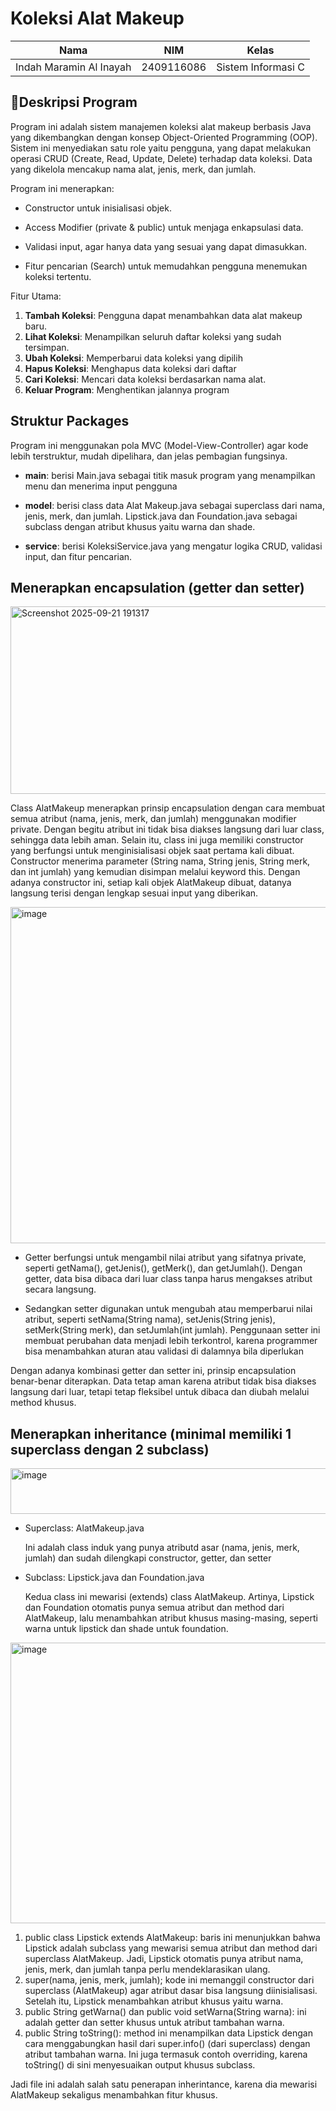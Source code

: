 # Koleksi Alat Makeup

| Nama                      | NIM           | Kelas             |
|---------------------------|---------------|-------------------|
| Indah Maramin Al Inayah   | 2409116086    | Sistem Informasi C |

## 📄Deskripsi Program

Program ini adalah sistem manajemen koleksi alat makeup berbasis Java yang dikembangkan dengan konsep Object-Oriented Programming (OOP). Sistem ini menyediakan satu role yaitu pengguna, yang dapat melakukan operasi CRUD (Create, Read, Update, Delete) terhadap data koleksi. Data yang dikelola mencakup nama alat, jenis, merk, dan jumlah.

Program ini menerapkan:

* Constructor untuk inisialisasi objek.

* Access Modifier (private & public) untuk menjaga enkapsulasi data.

* Validasi input, agar hanya data yang sesuai yang dapat dimasukkan.

* Fitur pencarian (Search) untuk memudahkan pengguna menemukan koleksi tertentu.

Fitur Utama:


1. **Tambah Koleksi**: Pengguna dapat menambahkan data alat makeup baru.
2. **Lihat Koleksi**: Menampilkan seluruh daftar koleksi yang sudah tersimpan.
3. **Ubah Koleksi**: Memperbarui data koleksi yang dipilih
4. **Hapus Koleksi**: Menghapus data koleksi dari daftar
5. **Cari Koleksi**: Mencari data koleksi berdasarkan nama alat.
6. **Keluar Program**: Menghentikan jalannya program

## Struktur Packages 

Program ini menggunakan pola MVC (Model-View-Controller) agar kode lebih terstruktur, mudah dipelihara, dan jelas pembagian fungsinya.

* **main**: berisi Main.java sebagai titik masuk program yang menampilkan menu dan menerima input pengguna
  
* **model**: berisi class data Alat Makeup.java sebagai superclass dari nama, jenis, merk, dan jumlah. Lipstick.java dan Foundation.java sebagai subclass dengan atribut khusus yaitu warna dan shade.
  
* **service**: berisi KoleksiService.java yang mengatur logika CRUD, validasi input, dan fitur pencarian.

## Menerapkan encapsulation (getter dan setter)

<img width="817" height="300" alt="Screenshot 2025-09-21 191317" src="https://github.com/user-attachments/assets/440e6939-61f1-4354-a833-dec43bd3253a" />

Class AlatMakeup menerapkan prinsip encapsulation dengan cara membuat semua atribut (nama, jenis, merk, dan jumlah) menggunakan modifier private. Dengan begitu atribut ini tidak bisa diakses langsung dari luar class, sehingga data lebih aman. Selain itu, class ini juga memiliki constructor yang berfungsi untuk menginisialisasi objek saat pertama kali dibuat. Constructor menerima parameter (String nama, String jenis, String merk, dan int jumlah) yang kemudian disimpan melalui keyword this. Dengan adanya constructor ini, setiap kali objek AlatMakeup dibuat, datanya langsung terisi dengan lengkap sesuai input yang diberikan.

<img width="726" height="538" alt="image" src="https://github.com/user-attachments/assets/ace5810a-da71-4ba2-a634-90082f48fe35" />

* Getter berfungsi untuk mengambil nilai atribut yang sifatnya private, seperti getNama(), getJenis(), getMerk(), dan getJumlah(). Dengan getter, data bisa dibaca dari luar class tanpa harus mengakses atribut secara langsung.

* Sedangkan setter digunakan untuk mengubah atau memperbarui nilai atribut, seperti setNama(String nama), setJenis(String jenis), setMerk(String merk), dan setJumlah(int jumlah). Penggunaan setter ini membuat perubahan data menjadi lebih terkontrol, karena programmer bisa menambahkan aturan atau validasi di dalamnya bila diperlukan

Dengan adanya kombinasi getter dan setter ini, prinsip encapsulation benar-benar diterapkan. Data tetap aman karena atribut tidak bisa diakses langsung dari luar, tetapi tetap fleksibel untuk dibaca dan diubah melalui method khusus.

## Menerapkan inheritance (minimal memiliki 1 superclass dengan 2 subclass)

<img width="566" height="73" alt="image" src="https://github.com/user-attachments/assets/95756290-1225-418d-b9bf-3e2532f69c3a" />

* Superclass: AlatMakeup.java

  Ini adalah class induk yang punya atributd asar (nama, jenis, merk, jumlah) dan sudah dilengkapi constructor, getter, dan setter

* Subclass: Lipstick.java dan Foundation.java

  Kedua class ini mewarisi (extends) class AlatMakeup. Artinya, Lipstick dan Foundation otomatis punya semua atribut dan method dari AlatMakeup, lalu menambahkan atribut khusus masing-masing, seperti warna untuk lipstick dan shade untuk foundation.

<img width="976" height="449" alt="image" src="https://github.com/user-attachments/assets/f8135d79-d11d-4356-b2c0-605d21ed101b" />

1. public class Lipstick extends AlatMakeup: baris ini menunjukkan bahwa Lipstick adalah subclass yang mewarisi semua atribut dan method dari superclass AlatMakeup. Jadi, Lipstick otomatis punya atribut nama, jenis, merk, dan jumlah tanpa perlu mendeklarasikan ulang.
2. super(nama, jenis, merk, jumlah); kode ini memanggil constructor dari superclass (AlatMakeup) agar atribut dasar bisa langsung diinisialisasi. Setelah itu, Lipstick menambahkan atribut khusus yaitu warna.
3. public String getWarna() dan public void setWarna(String warna): ini adalah getter dan setter khusus untuk atribut tambahan warna.
4. public String toString(): method ini menampilkan data Lipstick dengan cara menggabungkan hasil dari super.info() (dari superclass) dengan atribut tambahan warna. Ini juga termasuk contoh overriding, karena toString() di sini menyesuaikan output khusus subclass.

Jadi file ini adalah salah satu penerapan inherintance, karena dia mewarisi AlatMakeup sekaligus menambahkan fitur khusus.


